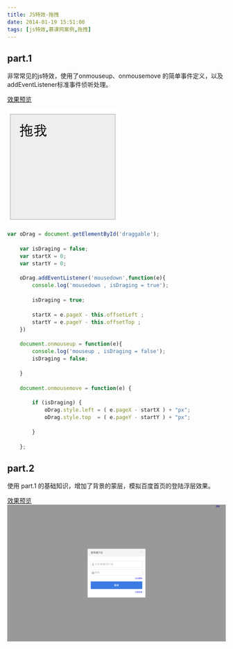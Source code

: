 ```yaml
---
title: JS特效-拖拽
date: 2014-01-19 15:51:00
tags: [js特效,慕课网案例,拖拽]
---
```


## part.1

非常常见的js特效，使用了onmouseup、onmousemove 的简单事件定义，以及addEventListener标准事件侦听处理。

[效果预览](/ddemo/dragMe.html)


![效果预览](/images/dragMe.png)

```` javascript
var oDrag = document.getElementById('draggable');

	var isDraging = false;
	var startX = 0;
	var startY = 0;

	oDrag.addEventListener('mousedown',function(e){
		console.log('mousedown , isDraging = true');

		isDraging = true;

		startX = e.pageX - this.offsetLeft ;
		startY = e.pageY - this.offsetTop ;
	})

	document.onmouseup = function(e){
		console.log('mouseup , isDraging = false');
		isDraging = false;

	}

	document.onmousemove = function(e) {

	    if (isDraging) {
			oDrag.style.left = ( e.pageX - startX ) + "px";
			oDrag.style.top  = ( e.pageY - startY ) + "px";

	    }

	};
````

## part.2

使用 part.1 的基础知识，增加了背景的蒙层，模拟百度首页的登陆浮层效果。

[效果预览](/ddemo/dragBaiduLoginPanel/index.html)
![效果预览](/ddemo/dragBaiduLoginPanel/demo.png)
